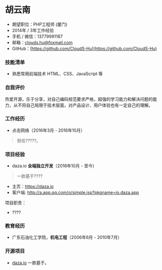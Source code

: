 # 胡云南

- 期望职位：PHP工程师 (厦门)
- 2014年 / 3年工作经验
- 手机 / 微信：13779991187
- 邮箱：clouds.hu@foxmail.com
- GitHub：[https://github.com/CloudS-Hu](https://github.com/CloudS-Hu)

### 技能清单
- 熟悉常用前端技术 HTML、CSS、JavaScript 等

### 自我评价
热爱开源，乐于分享，对自己编码规范要求严格，超强的学习能力和解决问题的能力，从不将自己局限于技术层面，对产品设计、用户体验也有一定自己的理解。

### 工作经历
- 点击网络（2016年3月 - 2016年10月）
> 担任?????。

### 项目经验

- daza.io **全端独立开发**（2016年10月 - 至今）
> 一款基于????

  - 主页：https://daza.io
  - 客户端: http://a.app.qq.com/o/simple.jsp?pkgname=io.daza.app

  项目职责：
  - ????

### 教育经历

- 广东石油化工学院，**机电工程**（2006年6月 - 2010年7月）

### 开源项目
- [daza.io](https://github.com/lijy91/daza-backend)
一款基于。
